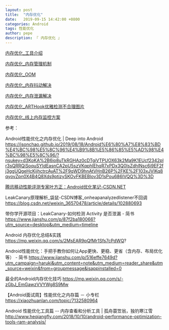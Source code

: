 ```yaml
---
layout: post
title:  "内存优化"
date:   2019-09-15 14:42:00 +0800
categories: Android
tags: 性能优化
author: pepe
description: 『 内存优化 』
---
```


[内存优化_工具介绍](https://494778200pepe.github.io/android/2019/09/15/内存优化_工具介绍.html)

[内存优化_内存管理机制](https://494778200pepe.github.io/android/2019/09/15/内存优化_内存管理机制.html)

[内存优化_OOM](https://494778200pepe.github.io/android/2019/09/15/内存优化_OOM.html)

[内存优化_内存抖动解决](https://494778200pepe.github.io/android/2019/09/15/内存优化_内存抖动解决.html)

[内存优化_内存泄漏解决](https://494778200pepe.github.io/android/2019/09/15/内存优化_内存泄漏解决.html)

[内存优化_ARTHook优雅检测不合理图片](https://494778200pepe.github.io/android/2019/09/16/内存优化_ARTHook优雅检测不合理图片.html)

[内存优化_线上内存监控方案](https://494778200pepe.github.io/android/2019/09/16/内存优化_线上内存监控方案.html)







参考：

Android性能优化之内存优化 | Deep into Android
https://jsonchao.github.io/2019/08/18/Android%E6%80%A7%E8%83%BD%E4%BC%98%E5%8C%96%E4%B9%8B%E5%86%85%E5%AD%98%E4%BC%98%E5%8C%96/?nsukey=d3KoKA%2B6io8uTkRGHAz0cDTgiVTPUOX63k2Ma9K1EUcf2342plr3sQRRQiSoquSYIdEasnCA2pU5szVKqphIEhqR7xPDx3Q0IsZdhlNsc6i9EF2fj3ggUQgeHcKijhctrcAyAT%2F9qWD9hnAtVHnB26P%2FKE%2F103xJVlKq8qyovZpn0X4B4Q8Xds9ptizySKOvFKBEBlov3D1sPou686IVQQ%3D%3D


[腾讯移动性能评测专家叶方正：Android优化笔记-CSDN.NET](https://www.csdn.net/article/2015-06-06/2824884#0-tsina-1-58084-397232819ff9a47a7b7e80a40613cfe1)

LeakCanary原理解析_袋鼠-CSDN博客_onheapanalyzedlistener不回调
https://blog.csdn.net/weixin_36570478/article/details/102880693

带你学开源项目：LeakCanary-如何检测 Activity 是否泄漏 - 简书
https://www.jianshu.com/p/87f2ba180066?utm_source=desktop&utm_medium=timeline

Android 内存优化总结&实践
https://mp.weixin.qq.com/s/2MsEAR9pQfMr1Sfs7cPdWQ?

Android性能优化：手把手教你如何让App更快、更稳、更省（含内存、布局优化等） - 简书
https://www.jianshu.com/p/516effe7649d?utm_campaign=haruki&utm_content=note&utm_medium=reader_share&utm_source=weixin&from=groupmessage&isappinstalled=0

最全的Android内存优化技巧
https://mp.weixin.qq.com/s/-zGbJ_EmGawzVVYWg8S9Mw

【Android面试周】性能优化之内存篇 － 小专栏
https://xiaozhuanlan.com/topic/7132580964

Android 性能优化工具篇 -- 内存查看和分析工具 | 孤舟蓑笠翁，独钓寒江雪
http://www.heqiangfly.com/2018/10/10/android-performance-optimization-tools-ram-analysis/








